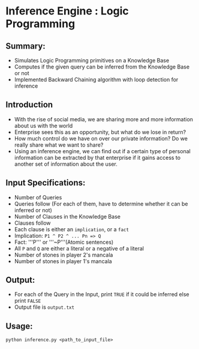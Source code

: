 Inference Engine : Logic Programming
====================================

Summary:
--------
- Simulates Logic Programming primitives on a Knowledge Base
- Computes if the given query can be inferred from the Knowledge Base or not
- Implemented Backward Chaining algorithm with loop detection for inference

Introduction
------------
- With the rise of social media, we are sharing more and more information about us with the world
- Enterprise sees this as an opportunity, but what do we lose in return?
- How much control do we have on over our private information? Do we really share what we want to share?
- Using an inference engine, we can find out if a certain type of personal information can be extracted by that enterprise if it gains access to another set of information about the user.


Input Specifications:
---------------------
- Number of Queries
- Queries follow (For each of them, have to determine whether it can be inferred or not)
- Number of Clauses in the Knowledge Base
- Clauses follow
- Each clause is either an ```implication```, or a ```fact```
- Implication: ``` P1 ^ P2 ^ ... Pn => Q ```
- Fact:  '''P''' or '''~P'''(Atomic sentences)
- All ```P``` and ```Q``` are either a literal or a negative of a literal
- Number of stones in player 2's mancala
- Number of stones in player 1's mancala

Output:
-------
- For each of the Query in the Input, print ```TRUE``` if it could be inferred else print ```FALSE```
- Output file is ```output.txt```

Usage:
------
	python inference.py <path_to_input_file>

	 




